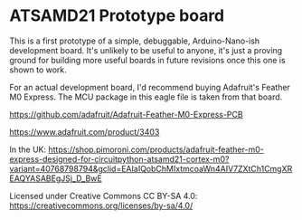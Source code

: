# ATSAMD21 Prototype board

This is a first prototype of a simple, debuggable, Arduino-Nano-ish development board. It's unlikely to be useful to anyone, it's just a proving ground for building more useful boards in future revisions once this one is shown to work.

For an actual development board, I'd recommend buying Adafruit's Feather M0 Express. The MCU package in this eagle file is taken from that board.

https://github.com/adafruit/Adafruit-Feather-M0-Express-PCB

https://www.adafruit.com/product/3403

In the UK: https://shop.pimoroni.com/products/adafruit-feather-m0-express-designed-for-circuitpython-atsamd21-cortex-m0?variant=40768798794&gclid=EAIaIQobChMIxtmcoaWn4AIV7ZXtCh1CmgXREAQYASABEgJSj_D_BwE

Licensed under Creative Commons CC BY-SA 4.0: https://creativecommons.org/licenses/by-sa/4.0/
